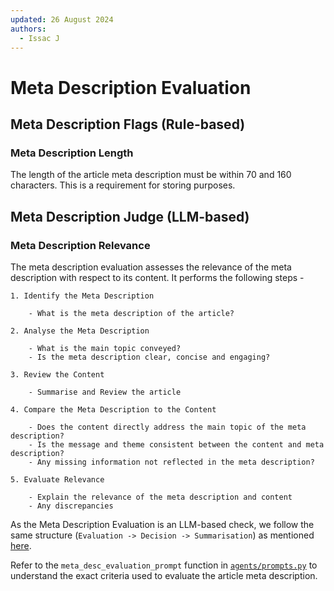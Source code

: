 ```yaml
---
updated: 26 August 2024
authors:
  - Issac J
---
```


# Meta Description Evaluation

## Meta Description Flags (Rule-based)

### Meta Description Length

The length of the article meta description must be within 70 and 160 characters. This is a requirement for storing purposes.

## Meta Description Judge (LLM-based)

### Meta Description Relevance

The meta description evaluation assesses the relevance of the meta description with respect to its content. It performs the following steps -

```text
1. Identify the Meta Description

    - What is the meta description of the article?

2. Analyse the Meta Description

    - What is the main topic conveyed?
    - Is the meta description clear, concise and engaging?

3. Review the Content

    - Summarise and Review the article

4. Compare the Meta Description to the Content

    - Does the content directly address the main topic of the meta description?
    - Is the message and theme consistent between the content and meta description?
    - Any missing information not reflected in the meta description?

5. Evaluate Relevance

    - Explain the relevance of the meta description and content
    - Any discrepancies
```

As the Meta Description Evaluation is an LLM-based check, we follow the same structure (`Evaluation -> Decision -> Summarisation`) as mentioned [here](../index.md#llm-based-checks). 

Refer to the `meta_desc_evaluation_prompt` function in [`agents/prompts.py`](https://github.com/Synapxe-DNA/healthhub-content-optimization/blob/main/article-harmonisation/agents/prompts.py) to understand the exact criteria used to evaluate the article meta description.
